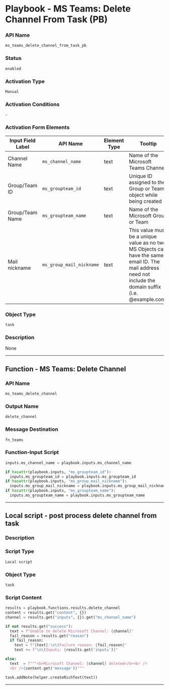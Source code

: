 <!--
    DO NOT MANUALLY EDIT THIS FILE
    THIS FILE IS AUTOMATICALLY GENERATED WITH resilient-sdk codegen
    Generated with resilient-sdk v51.0.2.2.1096
-->

# Playbook - MS Teams: Delete Channel From Task (PB)

### API Name
`ms_teams_delete_channel_from_task_pb`

### Status
`enabled`

### Activation Type
`Manual`

### Activation Conditions
`-`

### Activation Form Elements
| Input Field Label | API Name | Element Type | Tooltip | Requirement |
| ----------------- | -------- | ------------ | ------- | ----------- |
| Channel Name | `ms_channel_name` | text | Name of the Microsoft Teams Channel | Always |
| Group/Team ID | `ms_groupteam_id` | text | Unique ID assigned to the Group or Team object while being created | Optional |
| Group/Team Name | `ms_groupteam_name` | text | Name of the Microsoft Group or Team | Optional |
| Mail nickname | `ms_group_mail_nickname` | text | This value must be a unique value as no two MS Objects can have the same email ID. The mail address need not include the domain suffix (i.e. @example.com) | Optional |

### Object Type
`task`

### Description
None


---
## Function - MS Teams: Delete Channel

### API Name
`ms_teams_delete_channel`

### Output Name
`delete_channel`

### Message Destination
`fn_teams`

### Function-Input Script
```python
inputs.ms_channel_name = playbook.inputs.ms_channel_name

if hasattr(playbook.inputs, "ms_groupteam_id"):
  inputs.ms_groupteam_id = playbook.inputs.ms_groupteam_id
if hasattr(playbook.inputs, "ms_group_mail_nickname"):
  inputs.ms_group_mail_nickname = playbook.inputs.ms_group_mail_nickname
if hasattr(playbook.inputs, "ms_groupteam_name"):
  inputs.ms_groupteam_name = playbook.inputs.ms_groupteam_name

```

---

## Local script - post process delete channel from task

### Description


### Script Type
`Local script`

### Object Type
`task`

### Script Content
```python
results = playbook.functions.results.delete_channel
content = results.get("content", {})
channel = results.get("inputs", {}).get("ms_channel_name")

if not results.get("success"):
  text = f"Unable to delete Microsoft Channel: {channel}"
  fail_reason = results.get("reason")
  if fail_reason:
    text = f"{text}:\n\tFailure reason: {fail_reason}"
    text += f"\n\tInputs: {results.get('inputs')}"

else:
  text  = f"""<b>Microsoft Channel: {channel} deleted</b><br />
  <br />{content.get('message')}"""

task.addNote(helper.createRichText(text))
```

---

